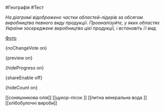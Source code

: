 #Географія #Тест

*На діаграмі відображено частки областей-лідерів за обсягом виробництва певного виду продукції. Проаналізуйте, у яких областях України зосереджене виробництво цієї продукції, і встановіть її вид.*

[Фото](https://zno.osvita.ua//doc/images/znotest/107/10751/30.jpg)

{noChangeVote on}

{preview on}

{hideProgress on}

{shareEnable off}

{hideCount on}

[[соняшникова олія]]
[[цукор-пісок ]]
[[питна мінеральна вода ]]
[[хлібобулочні вироби]]
